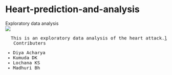 # Heart-prediction-and-analysis
Exploratory data analysis
<br>  <img src="https://encrypted-tbn0.gstatic.com/images?q=tbn:ANd9GcSgc1ngfagpXVJ1omb5bFAVPxAsrvb6igRkxg&usqp=CAU"></img>
<pre>
  This is an exploratory data analysis of the heart attack.<a href ="https://www.kaggle.com/rashikrahmanpritom/heart-attack-analysis-prediction-dataset">link to the data set.</a>
   Contributers<ul><li>Diya Acharya</li><li>Kumuda DK</li><li>Lochana KS</Li><li>Madhuri Bh</li></ul>
</pre>
